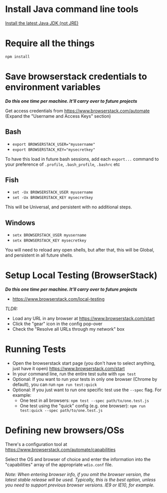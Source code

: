 <!--
	// This is an example readme that you can add to your project for future developers.
	// These are the steps required to contribute to/utlize visual regression testing once the setup steps in the `Visreg-setup.md` file are completed.
-->

# Install Java command line tools
[Install the latest Java JDK (not JRE)](http://www.oracle.com/technetwork/java/javase/downloads/index-jsp-138363.html#javasejdk)

# Require all the things
`npm install`

# Save browserstack credentials to environment variables
**_Do this one time per machine. It'll carry over to future projects_**

Get access credentials from https://www.browserstack.com/automate
(Expand the "Username and Access Keys" section)

## Bash
- `export BROWSERSTACK_USER="myusername"`
- `export BROWSERSTACK_KEY="mysecretkey"`

To have this load in future bash sessions, add each `export...` command to your preference of `.profile`, `.bash_profile`, `.bashrc` etc

## Fish
- `set -Ux BROWSERSTACK_USER myusername`
- `set -Ux BROWSERSTACK_KEY mysecretkey`

This will be Universal, and persistent with no additional steps.

## Windows
- `setx BROWSERSTACK_USER myusername`
- `setx BROWSERSTACK_KEY mysecretkey`

You will need to reload any open shells, but after that, this will be Global, and persistent in all future shells.

# Setup Local Testing (BrowserStack)
**_Do this one time per machine. It'll carry over to future projects_**

- https://www.browserstack.com/local-testing

_TLDR:_
- Load any URL in any browser at https://www.browserstack.com/start
- Click the "gear" icon in the config pop-over
- Check the "Resolve all URLs through my network" box

# Running Tests
- Open the browserstack start page (you don't have to select anything, just have it open) https://www.browserstack.com/start
- In your command line, run the entire test suite with `npm test`
- Optional: If you want to run your tests in only one browser (Chrome by default), you can run `npm run test:quick`
- Optional: If you just want to run one specific test use the `--spec` flag. For example:
    - One test in all browsers: `npm test --spec path/to/one.test.js`
    - One test using the "quick" config (e.g. one browser): `npm run test:quick --spec path/to/one.test.js`

# Defining new browsers/OSs
There's a configuration tool at https://www.browserstack.com/automate/capabilities

Select the OS and browser of choice and enter the information into the "capabilities" array of the appropriate `wdio.conf` file.

_Note: When entering browser info, if you omit the browser version, the latest stable release will be used. Typically, this is the best option, unless you need to support previous browser versions. IE9 or IE10, for example._
